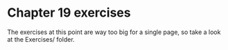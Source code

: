 # Chapter 19 exercises

The exercises at this point are way too big for a single page, so take a look at
the Exercises/ folder.
